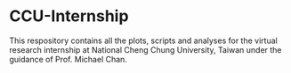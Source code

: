 # CCU-Internship
This respository contains all the plots, scripts and analyses for the virtual research internship at National Cheng Chung University, Taiwan under the guidance of Prof. Michael Chan. 
